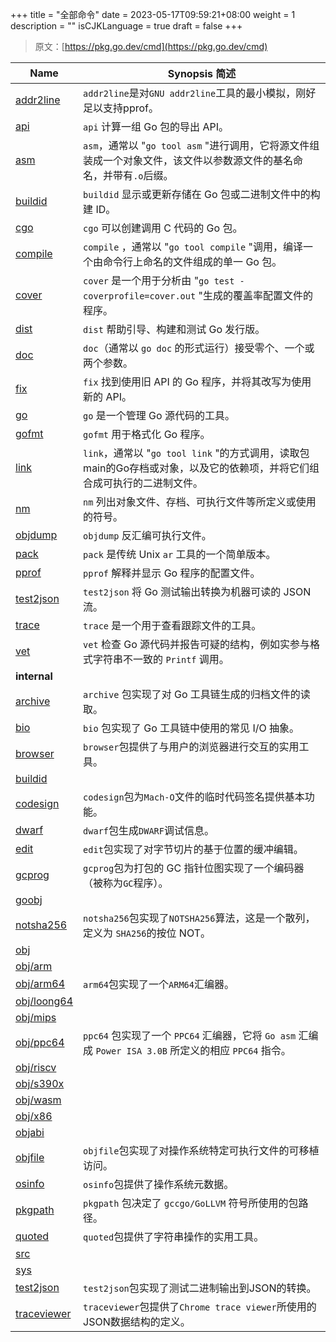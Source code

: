 +++
title = "全部命令"
date = 2023-05-17T09:59:21+08:00
weight = 1
description = ""
isCJKLanguage = true
draft = false
+++
> 原文：[https://pkg.go.dev/cmd](https://pkg.go.dev/cmd)



| **Name**                                                     | **Synopsis**  简述                                           |
| ------------------------------------------------------------ | ------------------------------------------------------------ |
| [addr2line](../addr2line)                                    | `addr2line`是对`GNU addr2line`工具的最小模拟，刚好足以支持pprof。 |
| [api](../api)                                                | `api` 计算一组 Go 包的导出 API。                             |
| [asm](../asm)                                                | `asm`，通常以 "`go tool asm` "进行调用，它将源文件组装成一个对象文件，该文件以参数源文件的基名命名，并带有`.o`后缀。 |
| [buildid](../buildid)                                        | `buildid` 显示或更新存储在 Go 包或二进制文件中的构建 ID。    |
| [cgo](../cgo)                                                | `cgo` 可以创建调用 C 代码的 Go 包。                          |
| [compile](../compile)                                        | `compile` ，通常以 "`go tool compile` "调用，编译一个由命令行上命名的文件组成的单一 Go 包。 |
| [cover](../cover)                                            | `cover` 是一个用于分析由 "`go test -coverprofile=cover.out` "生成的覆盖率配置文件的程序。 |
| [dist](../dist)                                              | `dist` 帮助引导、构建和测试 Go 发行版。                      |
| [doc](../doc)                                                | `doc`（通常以 `go doc` 的形式运行）接受零个、一个或两个参数。 |
| [fix](../fix)                                                | `fix` 找到使用旧 API 的 Go 程序，并将其改写为使用新的 API。  |
| [go](../go)                                                  | `go` 是一个管理 Go 源代码的工具。                            |
| [gofmt](../gofmt)                                            | `gofmt` 用于格式化 Go 程序。                                 |
| [link](../link)                                              | `link`，通常以 "`go tool link` "的方式调用，读取包main的Go存档或对象，以及它的依赖项，并将它们组合成可执行的二进制文件。 |
| [nm](../nm)                                                  | `nm` 列出对象文件、存档、可执行文件等所定义或使用的符号。    |
| [objdump](../objdump)                                        | `objdump` 反汇编可执行文件。                                 |
| [pack](../pack)                                              | `pack` 是传统 Unix `ar` 工具的一个简单版本。                 |
| [pprof](../pprof)                                            | `pprof` 解释并显示 Go 程序的配置文件。                       |
| [test2json](../test2json)                                    | `test2json` 将 Go 测试输出转换为机器可读的 JSON 流。         |
| [trace](../trace)                                            | `trace` 是一个用于查看跟踪文件的工具。                       |
| [vet](../vet)                                                | `vet` 检查 Go 源代码并报告可疑的结构，例如实参与格式字符串不一致的 `Printf` 调用。 |
| **internal**                                                 |                                                              |
| [archive](https://pkg.go.dev/cmd/internal/archive@go1.19.3)  | `archive` 包实现了对 Go 工具链生成的归档文件的读取。         |
| [bio](https://pkg.go.dev/cmd/internal/bio@go1.19.3)          | `bio` 包实现了 Go 工具链中使用的常见 I/O 抽象。              |
| [browser](https://pkg.go.dev/cmd/internal/browser@go1.19.3)  | `browser`包提供了与用户的浏览器进行交互的实用工具。          |
| [buildid](https://pkg.go.dev/cmd/internal/buildid@go1.19.3)  |                                                              |
| [codesign](https://pkg.go.dev/cmd/internal/codesign@go1.19.3) | `codesign`包为`Mach-O`文件的临时代码签名提供基本功能。       |
| [dwarf](https://pkg.go.dev/cmd/internal/dwarf@go1.19.3)      | `dwarf`包生成`DWARF`调试信息。                               |
| [edit](https://pkg.go.dev/cmd/internal/edit@go1.19.3)        | `edit`包实现了对字节切片的基于位置的缓冲编辑。               |
| [gcprog](https://pkg.go.dev/cmd/internal/gcprog@go1.19.3)    | `gcprog`包为打包的 GC 指针位图实现了一个编码器（被称为`GC`程序）。 |
| [goobj](https://pkg.go.dev/cmd/internal/goobj@go1.19.3)      |                                                              |
| [notsha256](https://pkg.go.dev/cmd/internal/notsha256@go1.19.3) | `notsha256`包实现了`NOTSHA256`算法，这是一个散列，定义为 `SHA256`的按位 NOT。 |
| [obj](https://pkg.go.dev/cmd/internal/obj@go1.19.3)          |                                                              |
| [obj/arm](https://pkg.go.dev/cmd/internal/obj/arm@go1.19.3)  |                                                              |
| [obj/arm64](https://pkg.go.dev/cmd/internal/obj/arm64@go1.19.3) | `arm64`包实现了一个`ARM64`汇编器。                           |
| [obj/loong64](https://pkg.go.dev/cmd/internal/obj/loong64@go1.19.3) |                                                              |
| [obj/mips](https://pkg.go.dev/cmd/internal/obj/mips@go1.19.3) |                                                              |
| [obj/ppc64](https://pkg.go.dev/cmd/internal/obj/ppc64@go1.19.3) | `ppc64` 包实现了一个 `PPC64` 汇编器，它将 `Go asm` 汇编成 `Power ISA 3.0B` 所定义的相应 `PPC64` 指令。 |
| [obj/riscv](https://pkg.go.dev/cmd/internal/obj/riscv@go1.19.3) |                                                              |
| [obj/s390x](https://pkg.go.dev/cmd/internal/obj/s390x@go1.19.3) |                                                              |
| [obj/wasm](https://pkg.go.dev/cmd/internal/obj/wasm@go1.19.3) |                                                              |
| [obj/x86](https://pkg.go.dev/cmd/internal/obj/x86@go1.19.3)  |                                                              |
| [objabi](https://pkg.go.dev/cmd/internal/objabi@go1.19.3)    |                                                              |
| [objfile](https://pkg.go.dev/cmd/internal/objfile@go1.19.3)  | `objfile`包实现了对操作系统特定可执行文件的可移植访问。      |
| [osinfo](https://pkg.go.dev/cmd/internal/osinfo@go1.19.3)    | `osinfo`包提供了操作系统元数据。                             |
| [pkgpath](https://pkg.go.dev/cmd/internal/pkgpath@go1.19.3)  | `pkgpath` 包决定了 `gccgo/GoLLVM` 符号所使用的包路径。       |
| [quoted](https://pkg.go.dev/cmd/internal/quoted@go1.19.3)    | `quoted`包提供了字符串操作的实用工具。                       |
| [src](https://pkg.go.dev/cmd/internal/src@go1.19.3)          |                                                              |
| [sys](https://pkg.go.dev/cmd/internal/sys@go1.19.3)          |                                                              |
| [test2json](https://pkg.go.dev/cmd/internal/test2json@go1.19.3) | `test2json`包实现了测试二进制输出到JSON的转换。              |
| [traceviewer](https://pkg.go.dev/cmd/internal/traceviewer@go1.19.3) | `traceviewer`包提供了`Chrome trace viewer`所使用的JSON数据结构的定义。 |